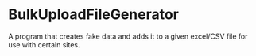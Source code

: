 # BulkUploadFileGenerator

A program that creates fake data and adds it to a given excel/CSV file for use with certain sites.

